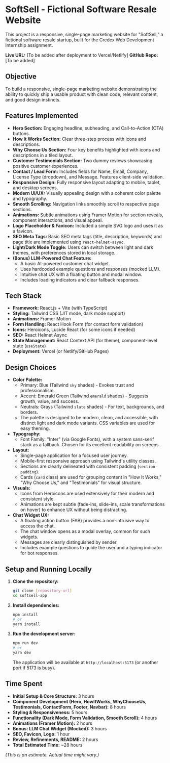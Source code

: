 # SoftSell - Fictional Software Resale Website

This project is a responsive, single-page marketing website for "SoftSell," a fictional software resale startup, built for the Credex Web Development Internship assignment.

**Live URL:** [To be added after deployment to Vercel/Netlify]
**GitHub Repo:** [To be added]

## Objective

To build a responsive, single-page marketing website demonstrating the ability to quickly ship a usable product with clean code, relevant content, and good design instincts.

## Features Implemented

*   **Hero Section:** Engaging headline, subheading, and Call-to-Action (CTA) buttons.
*   **How It Works Section:** Clear three-step process with icons and descriptions.
*   **Why Choose Us Section:** Four key benefits highlighted with icons and descriptions in a tiled layout.
*   **Customer Testimonials Section:** Two dummy reviews showcasing positive customer experiences.
*   **Contact / Lead Form:** Includes fields for Name, Email, Company, License Type (dropdown), and Message. Features client-side validation.
*   **Responsive Design:** Fully responsive layout adapting to mobile, tablet, and desktop screens.
*   **Modern UI/UX:** Visually appealing design with a coherent color palette and typography.
*   **Smooth Scrolling:** Navigation links smoothly scroll to respective page sections.
*   **Animations:** Subtle animations using Framer Motion for section reveals, component interactions, and visual appeal.
*   **Logo Placeholder & Favicon:** Included a simple SVG logo and uses it as a favicon.
*   **SEO Meta Tags:** Basic SEO meta tags (title, description, keywords) and page title are implemented using `react-helmet-async`.
*   **Light/Dark Mode Toggle:** Users can switch between light and dark themes, with preferences stored in local storage.
*   **(Bonus) LLM-Powered Chat Feature:**
    *   A basic AI-powered customer chat widget.
    *   Uses hardcoded example questions and responses (mocked LLM).
    *   Intuitive chat UX with a floating button and modal window.
    *   Includes loading indicators and clear fallback responses.

## Tech Stack

*   **Framework:** React.js + Vite (with TypeScript)
*   **Styling:** Tailwind CSS (JIT mode, dark mode support)
*   **Animations:** Framer Motion
*   **Form Handling:** React Hook Form (for contact form validation)
*   **Icons:** Heroicons, Lucide React (for some icons if needed)
*   **SEO:** React Helmet Async
*   **State Management:** React Context API (for theme), component-level state (`useState`)
*   **Deployment:** Vercel (or Netlify/GitHub Pages)

## Design Choices

*   **Color Palette:**
    *   Primary: Blue (Tailwind `sky` shades) - Evokes trust and professionalism.
    *   Accent: Emerald Green (Tailwind `emerald` shades) - Suggests growth, value, and success.
    *   Neutrals: Grays (Tailwind `slate` shades) - For text, backgrounds, and borders.
    *   The palette is designed to be modern, clean, and accessible, with distinct light and dark mode variants. CSS variables are used for easy theming.
*   **Typography:**
    *   Font Family: "Inter" (via Google Fonts), with a system sans-serif stack as a fallback. Chosen for its excellent readability on screens.
*   **Layout:**
    *   Single-page application for a focused user journey.
    *   Mobile-first responsive approach using Tailwind's utility classes.
    *   Sections are clearly delineated with consistent padding (`section-padding`).
    *   Cards (`card` class) are used for grouping content in "How It Works," "Why Choose Us," and "Testimonials" for visual structure.
*   **Visuals:**
    *   Icons from Heroicons are used extensively for their modern and consistent style.
    *   Animations are kept subtle (fade-ins, slide-ins, scale transformations on hover) to enhance UX without being distracting.
*   **Chat Widget UX:**
    *   A floating action button (FAB) provides a non-intrusive way to access the chat.
    *   The chat window opens as a modal overlay, common for such widgets.
    *   Messages are clearly distinguished by sender.
    *   Includes example questions to guide the user and a typing indicator for bot responses.

## Setup and Running Locally

1.  **Clone the repository:**
    ```bash
    git clone [repository-url]
    cd softsell-app
    ```
2.  **Install dependencies:**
    ```bash
    npm install
    # or
    yarn install
    ```
3.  **Run the development server:**
    ```bash
    npm run dev
    # or
    yarn dev
    ```
    The application will be available at `http://localhost:5173` (or another port if 5173 is busy).

## Time Spent

*   **Initial Setup & Core Structure:** 3 hours
*   **Component Development (Hero, HowItWorks, WhyChooseUs, Testimonials, ContactForm, Footer, Navbar):** 8 hours
*   **Styling & Responsiveness:** 5 hours
*   **Functionality (Dark Mode, Form Validation, Smooth Scroll):** 4 hours
*   **Animations (Framer Motion):** 2 hours
*   **Bonus: LLM Chat Widget (Mocked):** 3 hours
*   **SEO, Favicon, Logo:** 1 hour
*   **Review, Refinements, README:** 2 hours
*   **Total Estimated Time:** ~28 hours

*(This is an estimate. Actual time might vary.)*
